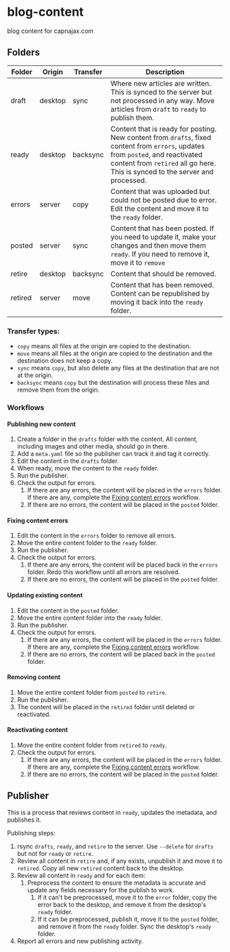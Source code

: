 # blog-content
blog content for capnajax.com

## Folders

| Folder  | Origin  | Transfer | Description |
| ------- | ------- | -------- | ----------- |
| draft   | desktop | sync     | Where new articles are written. This is synced to the server but not processed in any way. Move articles from `draft` to `ready` to publish them.
| ready   | desktop | backsync | Content that is ready for posting. New content from `drafts`, fixed content from `errors`, updates from `posted`, and reactivated content from `retired` all go here. This is synced to the server and processed. 
| errors  | server  | copy     | Content that was uploaded but could not be posted due to error. Edit the content and move it to the `ready` folder.
| posted  | server  | sync     | Content that has been posted. If you need to update it, make your changes and then move them `ready`. If you need to remove it, move it to `remove`
| retire  | desktop | backsync | Content that should be removed. 
| retired | server  | move     | Content that has been removed. Content can be republished by moving it back into the `ready` folder.

### Transfer types:

- `copy` means all files at the origin are copied to the destination.
- `move` means all files at the origin are copied to the destination and the destination does not keep a copy.
- `sync` means `copy`, but also delete any files at the destination that are not at the origin.
- `backsync` means `copy` but the destination will process these files and remove them from the origin.

### Workflows

#### Publishing new content

1. Create a folder in the `drafts` folder with the content. All content, including images and other media, should go in there.
1. Add a `meta.yaml` file so the publisher can track it and tag it correctly.
1. Edit the content in the `drafts` folder.
1. When ready, move the content to the `ready` folder.
1. Run the publisher.
1. Check the output for errors.
    1. If there are any errors, the content will be placed in the `errors` folder. If there are any, complete the [Fixing content errors](#fixing-content-errors) workflow.
    1. If there are no errors, the content will be placed in the `posted` folder.

#### Fixing content errors

1. Edit the content in the `errors` folder to remove all errors.
1. Move the entire content folder to the `ready` folder.
1. Run the publisher.
1. Check the output for errors.
    1. If there are any errors, the content will be placed back in the `errors` folder. Redo this workflow until all errors are resolved.
    1. If there are no errors, the content will be placed in the `posted` folder.

#### Updating existing content

1. Edit the content in the `posted` folder.
1. Move the entire content folder into the `ready` folder.
1. Run the publisher.
1. Check the output for errors.
    1. If there are any errors, the content will be placed in the `errors` folder. If there are any, complete the [Fixing content errors](#fixing-content-errors) workflow.
    1. If there are no errors, the content will be placed back in the `posted` folder.

#### Removing content

1. Move the entire content folder from `posted` to `retire`.
1. Run the publisher.
1. The content will be placed in the `retired` folder until deleted or reactivated.

#### Reactivating content

1. Move the entire content folder from `retired` to `ready`.
1. Check the output for errors.
    1. If there are any errors, the content will be placed in the `errors` folder. If there are any, complete the [Fixing content errors](#fixing-content-errors) workflow.
    1. If there are no errors, the content will be placed in the `posted` folder.

## Publisher

This is a process that reviews content in `ready`, updates the metadata, and publishes it.

Publishing steps:

1. rsync `drafts`, `ready`, and `retire` to the server. Use `--delete` for `drafts` but not for `ready` or `retire`.
1. Review all content in `retire` and, if any exists, unpublish it and move it to `retired`. Copy all new `retired` content back to the desktop.
1. Review all content in `ready` and for each item:
    1. Preprocess the content to ensure the metadata is accurate and update any fields necessary for the publish to work.
        1. If it can't be preprocessed, move it to the `error` folder, copy the error back to the desktop, and remove it from the desktop's `ready` folder.
        1. If it can be preprocessed, publish it, move it to the `posted` folder, and remove it from the `ready` folder. Sync the desktop's `ready` folder.
1. Report all errors and new publishing activity.
